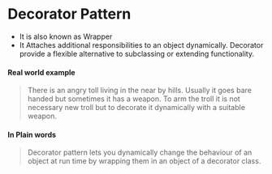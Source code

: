 # Decorator Pattern

- It is also known as Wrapper
- It Attaches additional responsibilities to an object dynamically. Decorator provide a flexible alternative to 
subclassing or extending functionality.

#### Real world example

> There is an angry toll living in the near by hills. Usually it goes bare handed but sometimes it has a weapon.
> To arm the troll it is not necessary new troll but to decorate it dynamically with a suitable weapon.

#### In Plain words

> Decorator pattern lets you dynamically change the behaviour of an object at run time by wrapping them in an object of
> a decorator class.

